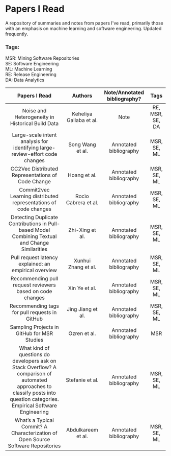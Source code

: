 # Papers I Read

A repository of summaries and notes from papers I've read, primarily those with an emphasis on machine learning and software engineering. Updated frequently.

### Tags:

MSR: Mining Software Repositories
<br>
SE: Software Engineering
<br>
ML: Machine Learning
<br>
RE: Release Engineering
<br>
DA: Data Analytics

|                                                                              **Papers I Read**                                                                              |       **Authors**       | **Note/Annotated bibliography?** |    **Tags**     |
| :-------------------------------------------------------------------------------------------------------------------------------------------------------------------------: | :---------------------: | :------------------------------: | :-------------: |
|                                                              Noise and Heterogeneity in Historical Build Data                                                               | Keheliya Gallaba et al. |               Note               | RE, MSR, SE, DA |
|                                                Large-scale intent analysis for identifying large-review-effort code changes                                                 |    Song Wang et al.     |      Annotated bibliography      |   MSR, SE, ML   |
|                                                              CC2Vec Distributed Representations of Code Change                                                              |      Hoang et al.       |      Annotated bibliography      |   MSR, SE, ML   |
|                                                       Commit2vec Learning distributed representations of code changes                                                       |  Rocìo Cabrera et al.   |      Annotated bibliography      |   MSR, SE, ML   |
|                                       Detecting Duplicate Contributions in Pull-based Model Combining Textual and Change Similarities                                       |     Zhi-Xing et al.     |      Annotated bibliography      |   MSR, SE, ML   |
|                                                            Pull request latency explained: an empirical overview                                                            |   Xunhui Zhang et al.   |      Annotated bibliography      |   MSR, SE, ML   |
|                                                          Recommending pull request reviewers based on code changes                                                          |      Xin Ye et al.      |      Annotated bibliography      |   MSR, SE, ML   |
|                                                                Recommending tags for pull requests in GitHub                                                                |    Jing Jiang et al.    |      Annotated bibliography      |   MSR, SE, ML   |
|                                                                 Sampling Projects in GitHub for MSR Studies                                                                 |      Ozren et al.       |      Annotated bibliography      |       MSR       |
| What kind of questions do developers ask on Stack Overflow? A comparison of automated approaches to classify posts into question categories. Empirical Software Engineering |     Stefanie et al.     |      Annotated bibliography      |   MSR, SE, ML   |
|                                              What’s a Typical Commit? A Characterization of Open Source Software Repositories                                               |   Abdulkareem et al.    |      Annotated bibliography      |   MSR, SE, ML   |
